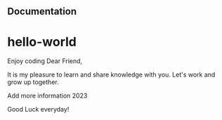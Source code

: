
## Documentation
# hello-world
Enjoy coding
Dear Friend, 

It is my pleasure to learn and share knowledge with you. Let's work and grow up together. 

Add more information 2023

Good Luck everyday! 
